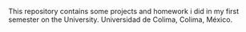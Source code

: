 This repository contains some projects and homework i did in my first semester on the University.
Universidad de Colima, Colima, México.
